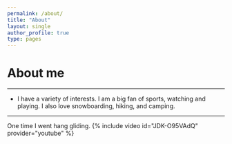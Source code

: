 ```yaml
---
permalink: /about/
title: "About"
layout: single
author_profile: true
type: pages
---
```

	  
# About me
------
* I have a variety of interests. I am a big fan of sports, watching and playing. I also love snowboarding, hiking, and camping. 

    
 
------
One time I went hang gliding.
{% include video id="JDK-O95VAdQ" provider="youtube" %}
